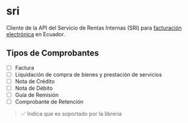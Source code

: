 # sri
Cliente de la API del Servicio de Rentas Internas (SRI) para [facturación electrónica](https://www.sri.gob.ec/facturacion-electronica) en Ecuador.


## Tipos de Comprobantes
- [ ] Factura
- [ ] Liquidación de compra de bienes y prestación de  servicios
- [ ] Nota de Crédito
- [ ] Nota de Débito
- [ ] Guía de Remisión
- [ ] Comprobante de Retención
> ✅ Indica que es soportado por la libreria

